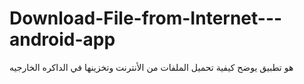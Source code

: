 # Download-File-from-Internet---android-app
هو تطبيق يوضح كيفية تحميل الملفات من الأنترنت وتخزينها في الداكره الخارجيه 
